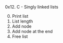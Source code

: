 0x12. C - Singly linked lists

0. Print list
1. List length
2. Add node
3. Add node at the end
4. Free list
